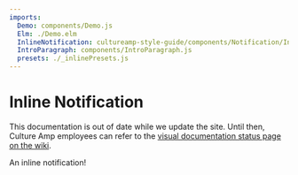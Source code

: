 ```yaml
---
imports:
  Demo: components/Demo.js
  Elm: ./Demo.elm
  InlineNotification: cultureamp-style-guide/components/Notification/InlineNotification.js
  IntroParagraph: components/IntroParagraph.js
  presets: ./_inlinePresets.js
---
```


# Inline Notification

<div><InlineNotification persistent={true} type="cautionary" title="Out of date">This documentation is out of date while we update the site. Until then, Culture Amp employees can refer to the <a href="https://cultureamp.atlassian.net/wiki/spaces/CA/pages/916161089/Kaizen+Visual+Documentation+Status">visual documentation status page on the wiki</a>.</InlineNotification></div>

<IntroParagraph>

An inline notification!

</IntroParagraph>

<Demo presets={presets} elm={Elm.Elm.Notification.Demo} />
